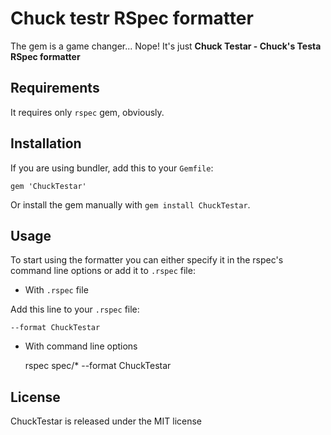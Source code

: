# Chuck testr RSpec formatter

The gem is a game changer... Nope! It's just **Chuck Testar - Chuck's Testa RSpec formatter**

## Requirements

It requires only `rspec` gem, obviously.

## Installation

If you are using bundler, add this to your `Gemfile`:

    gem 'ChuckTestar'

Or install the gem manually with `gem install ChuckTestar`.

## Usage

To start using the formatter you can either specify it in the rspec's command line options or add it to `.rspec` file:

- With `.rspec` file

Add this line to your `.rspec` file:

    --format ChuckTestar

- With command line options

    rspec spec/* --format ChuckTestar

## License
ChuckTestar is released under the MIT license

